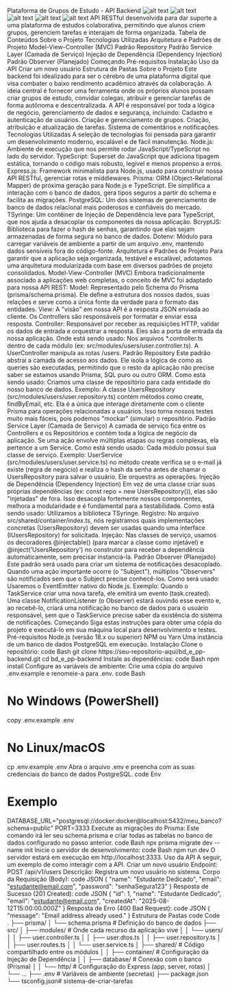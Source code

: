 Plataforma de Grupos de Estudo - API Backend
![alt text](https://img.shields.io/badge/Node.js-18.x-339933?style=for-the-badge&logo=node.js)
![alt text](https://img.shields.io/badge/TypeScript-5.x-3178C6?style=for-the-badge&logo=typescript)
![alt text](https://img.shields.io/badge/Express.js-4.x-000000?style=for-the-badge&logo=express)
![alt text](https://img.shields.io/badge/Prisma-5.x-2D3748?style=for-the-badge&logo=prisma)
![alt text](https://img.shields.io/badge/PostgreSQL-14-336791?style=for-the-badge&logo=postgresql)
API RESTful desenvolvida para dar suporte a uma plataforma de estudos colaborativa, permitindo que alunos criem grupos, gerenciem tarefas e interajam de forma organizada.
Tabela de Conteúdos
Sobre o Projeto
Tecnologias Utilizadas
Arquitetura e Padrões de Projeto
Model-View-Controller (MVC)
Padrão Repository
Padrão Service Layer (Camada de Serviço)
Injeção de Dependência (Dependency Injection)
Padrão Observer (Planejado)
Começando
Pré-requisitos
Instalação
Uso da API
Criar um novo usuário
Estrutura de Pastas
Sobre o Projeto
Este backend foi idealizado para ser o cérebro de uma plataforma digital que visa combater o baixo rendimento acadêmico através da colaboração. A ideia central é fornecer uma ferramenta onde os próprios alunos possam criar grupos de estudo, convidar colegas, atribuir e gerenciar tarefas de forma autônoma e descentralizada.
A API é responsável por toda a lógica de negócio, gerenciamento de dados e segurança, incluindo:
Cadastro e autenticação de usuários.
Criação e gerenciamento de grupos.
Criação, atribuição e atualização de tarefas.
Sistema de comentários e notificações.
Tecnologias Utilizadas
A seleção de tecnologias foi pensada para garantir um desenvolvimento moderno, escalável e de fácil manutenção.
Node.js: Ambiente de execução que nos permite rodar JavaScript/TypeScript no lado do servidor.
TypeScript: Superset do JavaScript que adiciona tipagem estática, tornando o código mais robusto, legível e menos propenso a erros.
Express.js: Framework minimalista para Node.js, usado para construir nossa API RESTful, gerenciar rotas e middlewares.
Prisma: ORM (Object-Relational Mapper) de próxima geração para Node.js e TypeScript. Ele simplifica a interação com o banco de dados, gera tipos seguros a partir do schema e facilita as migrações.
PostgreSQL: Um dos sistemas de gerenciamento de banco de dados relacional mais poderosos e confiáveis do mercado.
TSyringe: Um contêiner de Injeção de Dependência leve para TypeScript, que nos ajuda a desacoplar os componentes da nossa aplicação.
BcryptJS: Biblioteca para fazer o hash de senhas, garantindo que elas sejam armazenadas de forma segura no banco de dados.
Dotenv: Módulo para carregar variáveis de ambiente a partir de um arquivo .env, mantendo dados sensíveis fora do código-fonte.
Arquitetura e Padrões de Projeto
Para garantir que a aplicação seja organizada, testável e escalável, adotamos uma arquitetura modularizada com base em diversos padrões de projeto consolidados.
Model-View-Controller (MVC)
Embora tradicionalmente associado a aplicações web completas, o conceito de MVC foi adaptado para nossa API REST:
Model: Representado pelo Schema do Prisma (prisma/schema.prisma). Ele define a estrutura dos nossos dados, suas relações e serve como a única fonte da verdade para o formato das entidades.
View: A "visão" em nossa API é a resposta JSON enviada ao cliente. Os Controllers são responsáveis por formatar e enviar essa resposta.
Controller: Responsável por receber as requisições HTTP, validar os dados de entrada e orquestrar a resposta. Eles são a porta de entrada da nossa aplicação.
Onde está sendo usado: Nos arquivos *.controller.ts dentro de cada módulo (ex: src/modules/users/user.controller.ts). A UserController manipula as rotas /users.
Padrão Repository
Este padrão abstrai a camada de acesso aos dados. Ele isola a lógica de como as queries são executadas, permitindo que o resto da aplicação não precise saber se estamos usando Prisma, SQL puro ou outro ORM.
Como está sendo usado: Criamos uma classe de repositório para cada entidade do nosso banco de dados.
Exemplo: A classe UsersRepository (src/modules/users/user.repository.ts) contém métodos como create, findByEmail, etc. Ela é a única que interage diretamente com o cliente Prisma para operações relacionadas a usuários. Isso torna nossos testes muito mais fáceis, pois podemos "mockar" (simular) o repositório.
Padrão Service Layer (Camada de Serviço)
A camada de serviço fica entre os Controllers e os Repositórios e contém toda a lógica de negócio da aplicação. Se uma ação envolve múltiplas etapas ou regras complexas, ela pertence a um Service.
Como está sendo usado: Cada módulo possui sua classe de serviço.
Exemplo: UserService (src/modules/users/user.service.ts) no método create verifica se o e-mail já existe (regra de negócio) e realiza o hash da senha antes de chamar o UsersRepository para salvar o usuário. Ele orquestra as operações.
Injeção de Dependência (Dependency Injection)
Em vez de uma classe criar suas próprias dependências (ex: const repo = new UsersRepository()), elas são "injetadas" de fora. Isso desacopla fortemente nossos componentes, melhora a modularidade e é fundamental para a testabilidade.
Como está sendo usado: Utilizamos a biblioteca TSyringe.
Registro: No arquivo src/shared/container/index.ts, nós registramos quais implementações concretas (UsersRepository) devem ser usadas quando uma interface (IUsersRepository) for solicitada.
Injeção: Nas classes de serviço, usamos os decoradores @injectable() (para marcar a classe como injetável) e @inject('UsersRepository') no construtor para receber a dependência automaticamente, sem precisar instanciá-la.
Padrão Observer (Planejado)
Este padrão será usado para criar um sistema de notificações desacoplado. Quando uma ação importante ocorre (o "Subject"), múltiplos "Observers" são notificados sem que o Subject precise conhecê-los.
Como será usado: Usaremos o EventEmitter nativo do Node.js.
Exemplo: Quando o TaskService criar uma nova tarefa, ele emitirá um evento (task.created). Uma classe NotificationListener (o Observer) estará ouvindo esse evento e, ao recebê-lo, criará uma notificação no banco de dados para o usuário responsável, sem que o TaskService precise saber da existência do sistema de notificações.
Começando
Siga estas instruções para obter uma cópia do projeto e executá-lo em sua máquina local para desenvolvimento e testes.
Pré-requisitos
Node.js (versão 18.x ou superior)
NPM ou Yarn
Uma instância de um banco de dados PostgreSQL em execução.
Instalação
Clone o repositório:
code
Bash
git clone https://seu-repositorio-aqui/bd_e_pp-backend.git
cd bd_e_pp-backend
Instale as dependências:
code
Bash
npm install
Configure as variáveis de ambiente:
Crie uma cópia do arquivo .env.example e renomeie-a para .env.
code
Bash
# No Windows (PowerShell)
copy .env.example .env

# No Linux/macOS
cp .env.example .env
Abra o arquivo .env e preencha com as suas credenciais do banco de dados PostgreSQL.
code
Env
# Exemplo
DATABASE_URL="postgresql://docker:docker@localhost:5432/meu_banco?schema=public"
PORT=3333
Execute as migrações do Prisma:
Este comando irá ler seu schema.prisma e criar todas as tabelas no banco de dados configurado no passo anterior.
code
Bash
npx prisma migrate dev --name init
Inicie o servidor de desenvolvimento:
code
Bash
npm run dev
O servidor estará em execução em http://localhost:3333.
Uso da API
A seguir, um exemplo de como interagir com a API.
Criar um novo usuário
Endpoint: POST /api/v1/users
Descrição: Registra um novo usuário no sistema.
Corpo da Requisição (Body):
code
JSON
{
    "name": "Estudante Dedicado",
    "email": "estudante@email.com",
    "password": "senhaSegura123"
}
Resposta de Sucesso (201 Created):
code
JSON
{
    "id": 1,
    "name": "Estudante Dedicado",
    "email": "estudante@email.com",
    "createdAt": "2025-08-12T15:00:00.000Z"
}
Resposta de Erro (400 Bad Request):
code
JSON
{
    "message": "Email address already used."
}
Estrutura de Pastas
code
Code
.
├── prisma/
│   └── schema.prisma         # Definição do banco de dados
├── src/
│   ├── modules/              # Onde cada recurso da aplicação vive
│   │   └── users/
│   │       ├── user.controller.ts
│   │       ├── user.dtos.ts
│   │       ├── user.repository.ts
│   │       ├── user.routes.ts
│   │       └── user.service.ts
│   ├── shared/               # Código compartilhado entre os módulos
│   │   ├── container/        # Configuração da Injeção de Dependência
│   │   ├── database/         # Conexão com o banco (Prisma)
│   │   └── http/             # Configuração do Express (app, server, rotas)
│   └── ...
├── .env                      # Variáveis de ambiente (secretas)
├── package.json
└── tsconfig.json#   s i s t e m a - d e - c r i a r - t a r e f a s  
 